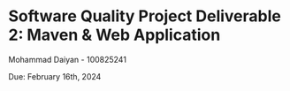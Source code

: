 # Software Quality Project Deliverable 2: Maven & Web Application

Mohammad Daiyan - 100825241

Due: February 16th, 2024
